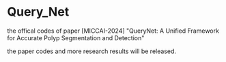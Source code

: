 # Query_Net

the offical codes of paper [MICCAI-2024] "QueryNet: A Unified Framework for Accurate Polyp Segmentation and Detection"

the paper codes and more research results will be released.

